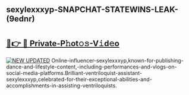 ## sexylexxxyp-SNAPCHAT-STATEWINS-LEAK-(9ednr)


# <h2><a href="https://mediaupload.pro?-20M">🔗👉 🔴 Private-P𝚑ot𝚘𝚜-V𝚒d𝚎o</a></h2>

[![NEW UPDATED](https://i.imgur.com/0qMVB7G.gif)](https://mediaupload.pro?-20M)
Online-influencer-sexylexxxyp,known-for-publishing-dance-and-lifestyle-content,-including-performances-and-vlogs-on-social-media-platforms.Brilliant-ventriloquist-assistant-sexylexxxyp,celebrated-for-their-exceptional-abilities-and-accomplishments-in-assisting-ventriloquists.  